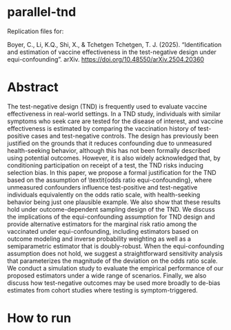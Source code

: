 # parallel-tnd

Replication files for:

Boyer, C., Li, K.Q., Shi, X., & Tchetgen Tchetgen, T. J. (2025). “Identification and estimation of vaccine effectiveness in the test-negative design under equi-confounding”. arXiv. https://doi.org/10.48550/arXiv.2504.20360

# Abstract
The test-negative design (TND) is frequently used to evaluate vaccine effectiveness in real-world settings. In a TND study, individuals with similar symptoms who seek care are tested for the disease of interest, and vaccine effectiveness is estimated by comparing the vaccination history of test-positive cases and test-negative controls. The design has previously been justified on the grounds that it reduces confounding due to unmeasured health-seeking behavior, although this has not been formally described using potential outcomes. However, it is also widely acknowledged that, by conditioning participation on receipt of a test, the TND risks inducing selection bias. In this paper, we propose a formal justification for the TND based on the assumption of \textit{odds ratio equi-confounding}, where unmeasured confounders influence test-positive and test-negative individuals equivalently on the odds ratio scale, with health-seeking behavior being just one plausible example. We also show that these results hold under outcome-dependent sampling design of the TND. We discuss the implications of the equi-confounding assumption for TND design and provide alternative estimators for the marginal risk ratio among the vaccinated under equi-confounding, including estimators based on outcome modeling and inverse probability weighting as well as a semiparametric estimator that is doubly-robust.  When the equi-confounding assumption does not hold, we suggest a straightforward sensitivity analysis that parameterizes the magnitude of the deviation on the odds ratio scale. We conduct a simulation study to evaluate the empirical performance of our proposed estimators under a wide range of scenarios. Finally, we also discuss how test-negative outcomes may be used more broadly to de-bias estimates from cohort studies where testing is symptom-triggered.

# How to run

